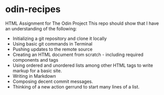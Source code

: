 # odin-recipes
HTML Assignment for The Odin Project
This repo should show that I have an understanding of the following:

* Initializing a git repository and clone it locally
* Using basic git commands in Terminal
* Pushing updates to the remote source
* Creating an HTML document from scratch - including required components and tags
* Using ordered and unordered lists among other HTML tags to write markup for a basic site.
* Writing in Markdown
* Composing decent commit messages.
* Thinking of a new action gerrund to start many lines of a list.
